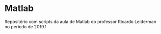 # Matlab
Repositório com scripts da aula de Matlab do professor Ricardo Leiderman no período de 2019.1
